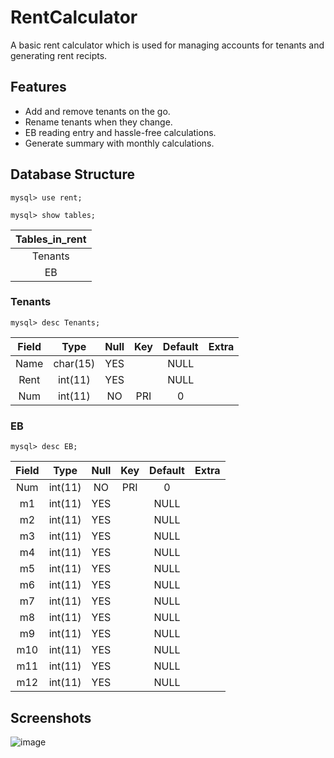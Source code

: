 # RentCalculator
A basic rent calculator which is used for managing accounts for tenants and generating rent recipts. 

## Features
- Add and remove tenants on the go.
- Rename tenants when they change.
- EB reading entry and hassle-free calculations.
- Generate summary with monthly calculations.

## Database Structure

`mysql> use rent;`

`mysql> show tables;`

| Tables_in_rent |
|:--------------:|
| Tenants        |
| EB             |

### Tenants
`mysql> desc Tenants;`

| Field | Type     | Null | Key | Default | Extra |
|:-----:|:--------:|:----:|:---:|:-------:|:-----:|
| Name  | char(15) | YES  |     | NULL    |       |
| Rent  | int(11)  | YES  |     | NULL    |       |
| Num   | int(11)  | NO   | PRI | 0       |       |

### EB
`mysql> desc EB;`

| Field | Type     | Null | Key | Default | Extra |
|:-----:|:--------:|:----:|:---:|:-------:|:-----:|
| Num   | int(11) | NO   | PRI | 0       |       |
| m1    | int(11) | YES  |     | NULL    |       |
| m2    | int(11) | YES  |     | NULL    |       |
| m3    | int(11) | YES  |     | NULL    |       |
| m4    | int(11) | YES  |     | NULL    |       |
| m5    | int(11) | YES  |     | NULL    |       |
| m6    | int(11) | YES  |     | NULL    |       |
| m7    | int(11) | YES  |     | NULL    |       |
| m8    | int(11) | YES  |     | NULL    |       |
| m9    | int(11) | YES  |     | NULL    |       |
| m10   | int(11) | YES  |     | NULL    |       |
| m11   | int(11) | YES  |     | NULL    |       |
| m12   | int(11) | YES  |     | NULL    |       |

## Screenshots
![image](https://user-images.githubusercontent.com/56619570/138549818-7eda4fe8-3ee5-4ee9-8a52-1fc6c0762804.png)

